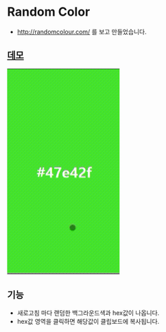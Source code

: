 # Random Color

- http://randomcolour.com/ 를 보고 만들었습니다.

## [데모](https://chinsun9.github.io/html-random-color/)

[![데모](readmeRes/preview.gif)](https://chinsun9.github.io/html-random-color/)

## 기능

- 새로고침 마다 랜덤한 백그라운드색과 hex값이 나옵니다.
- hex값 영역을 클릭하면 해당값이 클립보드에 복사됩니다.
